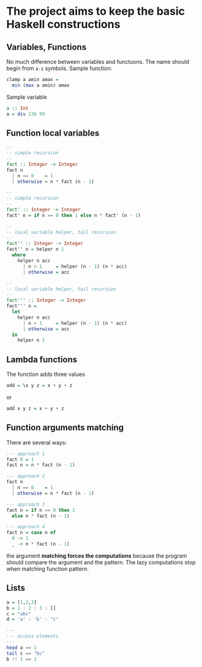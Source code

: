 # The project aims to keep the basic Haskell constructions

## Variables, Functions
No much difference between variables and functuons. The name should begin from `a-z` symbols.
Sample function:
```haskell
clamp a amin amax = 
  min (max a amin) amax
```
Sample variable
```haskell
a :: Int
a = div 136 99
```

## Function local variables
```haskell
--
-- simple recursion
--
fact :: Integer -> Integer
fact n
  | n == 0    = 1
  | otherwise = n * fact (n - 1)

--
-- simple recursion
--
fact' :: Integer -> Integer
fact' n = if n == 0 then 1 else n * fact' (n - 1)

--
-- local variable helper, tail recursion
--
fact'' :: Integer -> Integer
fact'' n = helper n 1
  where
    helper n acc
      | n > 1     = helper (n - 1) (n * acc)
      | otherwise = acc

--
-- local variable helper, tail recursion
--
fact''' :: Integer -> Integer
fact''' n = 
  let 
    helper n acc
      | n > 1     = helper (n - 1) (n * acc)
      | otherwise = acc
  in
    helper n 1
```

## Lambda functions
The function adds three values
```haskell
add = \x y z = x + y + z
```
or
```haskell
add x y z = x + y + z
```

## Function arguments matching
There are several ways:
```haskell
--- approach 1
fact 0 = 1
fact n = n * fact (n - 1)

--- approach 2
fact n 
  | n == 0    = 1
  | otherwise = n * fact (n - 1)

--- approach 3
fact n = if n == 0 then 1
  else n * fact (n - 1)

--- approach 4
fact n = case n of
  0 -> 1
  _ -> n * fact (n - 1)
```
the argument **matching forces the computations** because the 
program should compare the argument and the pattern. 
The lazy computations stop when matching function pattern.

## Lists
```haskell
a = [1,2,3]
b = 1 : 2 : 3 : []
c = "abc"
d = 'a' : 'b' : "c"

---
--- access elements
---
head a == 1
tail c == "bc"
b !! 1 == 2
```

